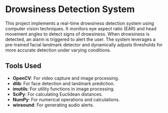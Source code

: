 # Drowsiness Detection System

This project implements a real-time drowsiness detection system using computer vision techniques. It monitors eye aspect ratio (EAR) and head movement angles to detect signs of drowsiness. When drowsiness is detected, an alarm is triggered to alert the user. The system leverages a pre-trained facial landmark detector and dynamically adjusts thresholds for more accurate detection under varying conditions.

## Tools Used
- **OpenCV**: For video capture and image processing.
- **dlib**: For face detection and landmark prediction.
- **imutils**: For utility functions in image processing.
- **SciPy**: For calculating Euclidean distances.
- **NumPy**: For numerical operations and calculations.
- **winsound**: For generating audio alerts.
